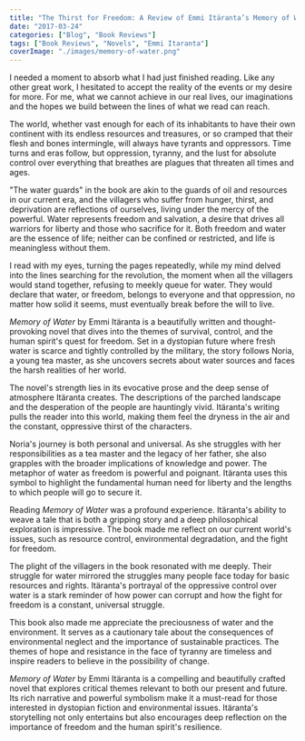 ```yaml
---
title: "The Thirst for Freedom: A Review of Emmi Itäranta’s Memory of Water"
date: "2017-03-24"
categories: ["Blog", "Book Reviews"]
tags: ["Book Reviews", "Novels", "Emmi Itaranta"]
coverImage: "./images/memory-of-water.png"
---
```


I needed a moment to absorb what I had just finished reading. Like any other great work, I hesitated to accept the reality of the events or my desire for more. For me, what we cannot achieve in our real lives, our imaginations and the hopes we build between the lines of what we read can reach.

The world, whether vast enough for each of its inhabitants to have their own continent with its endless resources and treasures, or so cramped that their flesh and bones intermingle, will always have tyrants and oppressors. Time turns and eras follow, but oppression, tyranny, and the lust for absolute control over everything that breathes are plagues that threaten all times and ages.

"The water guards" in the book are akin to the guards of oil and resources in our current era, and the villagers who suffer from hunger, thirst, and deprivation are reflections of ourselves, living under the mercy of the powerful. Water represents freedom and salvation, a desire that drives all warriors for liberty and those who sacrifice for it. Both freedom and water are the essence of life; neither can be confined or restricted, and life is meaningless without them.

I read with my eyes, turning the pages repeatedly, while my mind delved into the lines searching for the revolution, the moment when all the villagers would stand together, refusing to meekly queue for water. They would declare that water, or freedom, belongs to everyone and that oppression, no matter how solid it seems, must eventually break before the will to live.

_Memory of Water_ by Emmi Itäranta is a beautifully written and thought-provoking novel that dives into the themes of survival, control, and the human spirit's quest for freedom. Set in a dystopian future where fresh water is scarce and tightly controlled by the military, the story follows Noria, a young tea master, as she uncovers secrets about water sources and faces the harsh realities of her world.

The novel's strength lies in its evocative prose and the deep sense of atmosphere Itäranta creates. The descriptions of the parched landscape and the desperation of the people are hauntingly vivid. Itäranta's writing pulls the reader into this world, making them feel the dryness in the air and the constant, oppressive thirst of the characters.

Noria's journey is both personal and universal. As she struggles with her responsibilities as a tea master and the legacy of her father, she also grapples with the broader implications of knowledge and power. The metaphor of water as freedom is powerful and poignant. Itäranta uses this symbol to highlight the fundamental human need for liberty and the lengths to which people will go to secure it.

Reading _Memory of Water_ was a profound experience. Itäranta's ability to weave a tale that is both a gripping story and a deep philosophical exploration is impressive. The book made me reflect on our current world's issues, such as resource control, environmental degradation, and the fight for freedom.

The plight of the villagers in the book resonated with me deeply. Their struggle for water mirrored the struggles many people face today for basic resources and rights. Itäranta's portrayal of the oppressive control over water is a stark reminder of how power can corrupt and how the fight for freedom is a constant, universal struggle.

This book also made me appreciate the preciousness of water and the environment. It serves as a cautionary tale about the consequences of environmental neglect and the importance of sustainable practices. The themes of hope and resistance in the face of tyranny are timeless and inspire readers to believe in the possibility of change.

_Memory of Water_ by Emmi Itäranta is a compelling and beautifully crafted novel that explores critical themes relevant to both our present and future. Its rich narrative and powerful symbolism make it a must-read for those interested in dystopian fiction and environmental issues. Itäranta's storytelling not only entertains but also encourages deep reflection on the importance of freedom and the human spirit's resilience.
